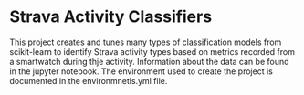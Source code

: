# Strava Activity Classifiers

This project creates and tunes many types of classification models from scikit-learn to identify Strava activity types based on
metrics recorded from a smartwatch during thje activity. Information about the data can be found in the jupyter notebook. The environment used to create the project is documented in the environmnetls.yml file. 
